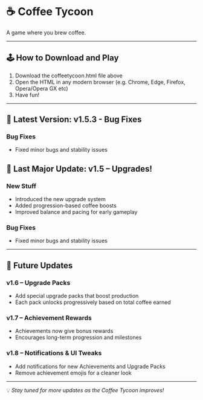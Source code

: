 # ☕ Coffee Tycoon

A game where you brew coffee.

---

## 🕹️ How to Download and Play
1. Download the coffeetycoon.html file above
2. Open the HTML in any modern browser (e.g. Chrome, Edge, Firefox, Opera/Opera GX etc)
3. Have fun!

---

## 🧾 Latest Version: v1.5.3 - Bug Fixes
### Bug Fixes
- Fixed minor bugs and stability issues

## 🧾 Last Major Update: v1.5 – Upgrades!
### New Stuff
- Introduced the new upgrade system
- Added progression-based coffee boosts
- Improved balance and pacing for early gameplay

### Bug Fixes
- Fixed minor bugs and stability issues

---

## 🚀 Future Updates

### v1.6 – Upgrade Packs
- Add special upgrade packs that boost production
- Each pack unlocks progressively based on total coffee earned

### v1.7 – Achievement Rewards
- Achievements now give bonus rewards
- Encourages long-term progression and milestones

### v1.8 – Notifications & UI Tweaks
- Add notifications for new Achievements and Upgrade Packs
- Remove achievement emojis for a cleaner look

---

💡 *Stay tuned for more updates as the Coffee Tycoon improves!*
